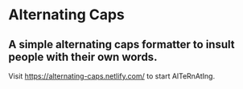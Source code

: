 # Alternating Caps
## A simple alternating caps formatter to insult people with their own words.

Visit <https://alternating-caps.netlify.com/> to start AlTeRnAtIng.
